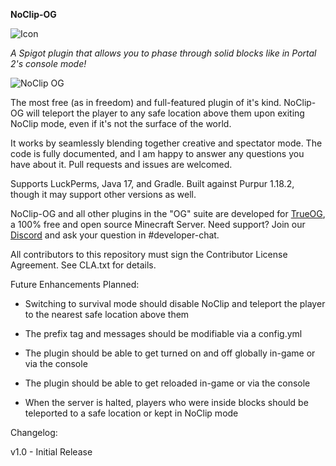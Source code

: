 **NoClip-OG**

![Icon](https://github.com/NotAlexNoyle/NoClip-OG/blob/main/assets/icon.png)

*A Spigot plugin that allows you to phase through solid blocks like in Portal 2's console mode!*

![NoClip OG](https://github.com/NotAlexNoyle/NoClip-OG/blob/main/assets/example.png)

The most free (as in freedom) and full-featured plugin of it's kind. NoClip-OG will teleport the player to any safe location above them upon exiting NoClip mode, even if it's not the surface of the world.

It works by seamlessly blending together creative and spectator mode. The code is fully documented, and I am happy to answer any questions you have about it. Pull requests and issues are welcomed.

Supports LuckPerms, Java 17, and Gradle. Built against Purpur 1.18.2, though it may support other versions as well.

NoClip-OG and all other plugins in the "OG" suite are developed for [TrueOG](https://trueog.net), a 100% free and open source Minecraft Server. Need support? Join our [Discord](https://discord.gg/ma9pMYpBU6) and ask your question in #developer-chat.

All contributors to this repository must sign the Contributor License Agreement. See CLA.txt for details.

Future Enhancements Planned:

- Switching to survival mode should disable NoClip and teleport the player to the nearest safe location above them

- The prefix tag and messages should be modifiable via a config.yml

- The plugin should be able to get turned on and off globally in-game or via the console

- The plugin should be able to get reloaded in-game or via the console

- When the server is halted, players who were inside blocks should be teleported to a safe location or kept in NoClip mode

Changelog:

v1.0 - Initial Release
